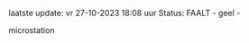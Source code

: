 laatste update: 
vr 27-10-2023 18:08   uur 
Status: FAALT - geel - 
<div class="service Y">microstation</div>